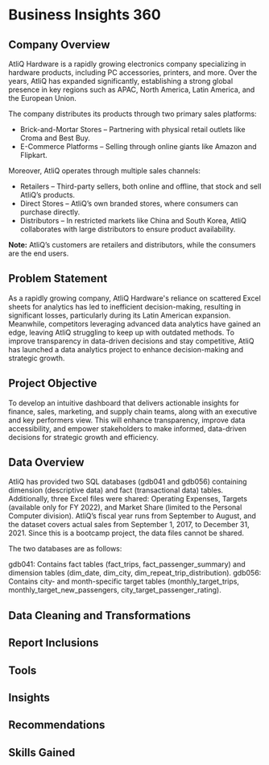 # Business Insights 360  
## Company Overview  

AtliQ Hardware is a rapidly growing electronics company specializing in hardware products, including PC accessories, printers, and more. Over the years, AtliQ has expanded significantly, establishing a strong global presence in key regions such as APAC, North America, Latin America, and the European Union.

The company distributes its products through two primary sales platforms:
- Brick-and-Mortar Stores – Partnering with physical retail outlets like Croma and Best Buy.
- E-Commerce Platforms – Selling through online giants like Amazon and Flipkart.

Moreover, AtliQ operates through multiple sales channels:
- Retailers – Third-party sellers, both online and offline, that stock and sell AtliQ’s products.
- Direct Stores – AtliQ’s own branded stores, where consumers can purchase directly.
- Distributors – In restricted markets like China and South Korea, AtliQ collaborates with large distributors to ensure product availability.

**Note:** AtliQ’s customers are retailers and distributors, while the consumers are the end users.

## Problem Statement

As a rapidly growing company, AtliQ Hardware's reliance on scattered Excel sheets for analytics has led to inefficient decision-making, resulting in significant losses, particularly during its Latin American expansion. Meanwhile, competitors leveraging advanced data analytics have gained an edge, leaving AtliQ struggling to keep up with outdated methods. To improve transparency in data-driven decisions and stay competitive, AtliQ has launched a data analytics project to enhance decision-making and strategic growth.

## Project Objective

To develop an intuitive dashboard that delivers actionable insights for finance, sales, marketing, and supply chain teams, along with an executive and key performers view. This will enhance transparency, improve data accessibility, and empower stakeholders to make informed, data-driven decisions for strategic growth and efficiency.

## Data Overview

AtliQ has provided two SQL databases (gdb041 and gdb056) containing dimension (descriptive data) and fact (transactional data) tables. Additionally, three Excel files were shared: Operating Expenses, Targets (available only for FY 2022), and Market Share (limited to the Personal Computer division). AtliQ’s fiscal year runs from September to August, and the dataset covers actual sales from September 1, 2017, to December 31, 2021. Since this is a bootcamp project, the data files cannot be shared.

The two databases are as follows:

gdb041: Contains fact tables (fact_trips, fact_passenger_summary) and dimension tables (dim_date, dim_city, dim_repeat_trip_distribution).
gdb056: Contains city- and month-specific target tables (monthly_target_trips, monthly_target_new_passengers, city_target_passenger_rating).







## Data Cleaning and Transformations
## Report Inclusions
## Tools
## Insights
## Recommendations
## Skills Gained
